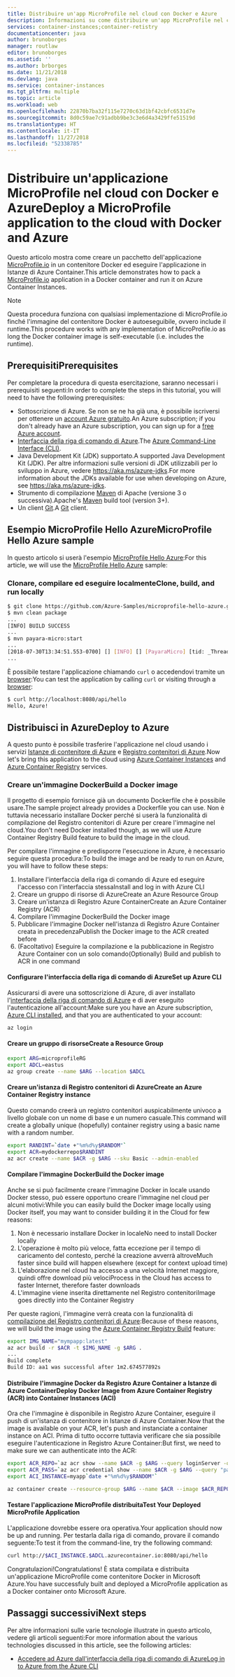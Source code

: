 ```yaml
---
title: Distribuire un'app MicroProfile nel cloud con Docker e Azure
description: Informazioni su come distribuire un'app MicroProfile nel cloud usando Docker e Istanze di Azure Container.
services: container-instances;container-retistry
documentationcenter: java
author: brunoborges
manager: routlaw
editor: brunoborges
ms.assetid: ''
ms.author: brborges
ms.date: 11/21/2018
ms.devlang: java
ms.service: container-instances
ms.tgt_pltfrm: multiple
ms.topic: article
ms.workload: web
ms.openlocfilehash: 22870b7ba32f115e7270c63d1bf42cbfc6531d7e
ms.sourcegitcommit: 8d0c59ae7c91adbb9be3c3e6d4a3429ffe51519d
ms.translationtype: HT
ms.contentlocale: it-IT
ms.lasthandoff: 11/27/2018
ms.locfileid: "52338785"
---
```

# <a name="deploy-a-microprofile-application-to-the-cloud-with-docker-and-azure"></a><span data-ttu-id="bde61-103">Distribuire un'applicazione MicroProfile nel cloud con Docker e Azure</span><span class="sxs-lookup"><span data-stu-id="bde61-103">Deploy a MicroProfile application to the cloud with Docker and Azure</span></span>

<span data-ttu-id="bde61-104">Questo articolo mostra come creare un pacchetto dell'applicazione [MicroProfile.io] in un contenitore Docker ed eseguire l'applicazione in Istanze di Azure Container.</span><span class="sxs-lookup"><span data-stu-id="bde61-104">This article demonstrates how to pack a [MicroProfile.io] application in a Docker container and run it on Azure Container Instances.</span></span>

> [!NOTE]
>
> <span data-ttu-id="bde61-105">Questa procedura funziona con qualsiasi implementazione di MicroProfile.io finché l'immagine del contenitore Docker è autoeseguibile, ovvero include il runtime.</span><span class="sxs-lookup"><span data-stu-id="bde61-105">This procedure works with any implementation of MicroProfile.io as long the Docker container image is self-executable (i.e. includes the runtime).</span></span>

## <a name="prerequisites"></a><span data-ttu-id="bde61-106">Prerequisiti</span><span class="sxs-lookup"><span data-stu-id="bde61-106">Prerequisites</span></span>

<span data-ttu-id="bde61-107">Per completare la procedura di questa esercitazione, saranno necessari i prerequisiti seguenti:</span><span class="sxs-lookup"><span data-stu-id="bde61-107">In order to complete the steps in this tutorial, you will need to have the following prerequisites:</span></span>

* <span data-ttu-id="bde61-108">Sottoscrizione di Azure. Se non se ne ha già una, è possibile iscriversi per ottenere un [account Azure gratuito].</span><span class="sxs-lookup"><span data-stu-id="bde61-108">An Azure subscription; if you don't already have an Azure subscription, you can sign up for a [free Azure account].</span></span>
* <span data-ttu-id="bde61-109">[Interfaccia della riga di comando di Azure].</span><span class="sxs-lookup"><span data-stu-id="bde61-109">The [Azure Command-Line Interface (CLI)].</span></span>
* <span data-ttu-id="bde61-110">Java Development Kit (JDK) supportato.</span><span class="sxs-lookup"><span data-stu-id="bde61-110">A supported Java Development Kit (JDK).</span></span> <span data-ttu-id="bde61-111">Per altre informazioni sulle versioni di JDK utilizzabili per lo sviluppo in Azure, vedere <https://aka.ms/azure-jdks>.</span><span class="sxs-lookup"><span data-stu-id="bde61-111">For more information about the JDKs available for use when developing on Azure, see <https://aka.ms/azure-jdks>.</span></span>
* <span data-ttu-id="bde61-112">Strumento di compilazione [Maven] di Apache (versione 3 o successiva).</span><span class="sxs-lookup"><span data-stu-id="bde61-112">Apache's [Maven] build tool (version 3+).</span></span>
* <span data-ttu-id="bde61-113">Un client [Git].</span><span class="sxs-lookup"><span data-stu-id="bde61-113">A [Git] client.</span></span>

## <a name="microprofile-hello-azure-sample"></a><span data-ttu-id="bde61-114">Esempio MicroProfile Hello Azure</span><span class="sxs-lookup"><span data-stu-id="bde61-114">MicroProfile Hello Azure sample</span></span>

<span data-ttu-id="bde61-115">In questo articolo si userà l'esempio [MicroProfile Hello Azure](https://github.com/azure-samples/microprofile-hello-azure):</span><span class="sxs-lookup"><span data-stu-id="bde61-115">For this article, we will use the [MicroProfile Hello Azure](https://github.com/azure-samples/microprofile-hello-azure) sample:</span></span>

### <a name="clone-build-and-run-locally"></a><span data-ttu-id="bde61-116">Clonare, compilare ed eseguire localmente</span><span class="sxs-lookup"><span data-stu-id="bde61-116">Clone, build, and run locally</span></span>

```bash
$ git clone https://github.com/Azure-Samples/microprofile-hello-azure.git
$ mvn clean package
...
[INFO] BUILD SUCCESS
...
$ mvn payara-micro:start
...
[2018-07-30T13:34:51.553-0700] [] [INFO] [] [PayaraMicro] [tid: _ThreadID=1 _ThreadName=main] [timeMillis: 1532982891553] [levelValue: 800] Payara Micro  5.182 #badassmicrofish (build 303) ready in 10,304 (ms)
...
```

<span data-ttu-id="bde61-117">È possibile testare l'applicazione chiamando `curl` o accedendovi tramite un [browser](http://localhost:8080/api/hello):</span><span class="sxs-lookup"><span data-stu-id="bde61-117">You can test the application by calling `curl` or visiting through a [browser](http://localhost:8080/api/hello):</span></span>

```bash
$ curl http://localhost:8080/api/hello
Hello, Azure!
```

## <a name="deploy-to-azure"></a><span data-ttu-id="bde61-118">Distribuisci in Azure</span><span class="sxs-lookup"><span data-stu-id="bde61-118">Deploy to Azure</span></span>

<span data-ttu-id="bde61-119">A questo punto è possibile trasferire l'applicazione nel cloud usando i servizi [Istanze di contenitore di Azure] e [Registro contenitori di Azure].</span><span class="sxs-lookup"><span data-stu-id="bde61-119">Now let's bring this application to the cloud using [Azure Container Instances] and [Azure Container Registry] services.</span></span>

### <a name="build-a-docker-image"></a><span data-ttu-id="bde61-120">Creare un'immagine Docker</span><span class="sxs-lookup"><span data-stu-id="bde61-120">Build a Docker image</span></span>

<span data-ttu-id="bde61-121">Il progetto di esempio fornisce già un documento Dockerfile che è possibile usare.</span><span class="sxs-lookup"><span data-stu-id="bde61-121">The sample project already provides a Dockerfile you can use.</span></span> <span data-ttu-id="bde61-122">Non è tuttavia necessario installare Docker perché si userà la funzionalità di compilazione del Registro contenitori di Azure per creare l'immagine nel cloud.</span><span class="sxs-lookup"><span data-stu-id="bde61-122">You don't need Docker installed though, as we will use Azure Container Registry Build feature to build the image in the cloud.</span></span>

<span data-ttu-id="bde61-123">Per compilare l'immagine e predisporre l'esecuzione in Azure, è necessario seguire questa procedura:</span><span class="sxs-lookup"><span data-stu-id="bde61-123">To build the image and be ready to run on Azure, you will have to follow these steps:</span></span>

1. <span data-ttu-id="bde61-124">Installare l'interfaccia della riga di comando di Azure ed eseguire l'accesso con l'interfaccia stessa</span><span class="sxs-lookup"><span data-stu-id="bde61-124">Install and log in with Azure CLI</span></span>
1. <span data-ttu-id="bde61-125">Creare un gruppo di risorse di Azure</span><span class="sxs-lookup"><span data-stu-id="bde61-125">Create an Azure Resource Group</span></span>
1. <span data-ttu-id="bde61-126">Creare un'istanza di Registro Azure Container</span><span class="sxs-lookup"><span data-stu-id="bde61-126">Create an Azure Container Registry (ACR)</span></span>
1. <span data-ttu-id="bde61-127">Compilare l'immagine Docker</span><span class="sxs-lookup"><span data-stu-id="bde61-127">Build the Docker image</span></span>
1. <span data-ttu-id="bde61-128">Pubblicare l'immagine Docker nell'istanza di Registro Azure Container creata in precedenza</span><span class="sxs-lookup"><span data-stu-id="bde61-128">Publish the Docker image to the ACR created before</span></span>
1. <span data-ttu-id="bde61-129">(Facoltativo) Eseguire la compilazione e la pubblicazione in Registro Azure Container con un solo comando</span><span class="sxs-lookup"><span data-stu-id="bde61-129">(Optionally) Build and publish to ACR in one command</span></span>


#### <a name="set-up-azure-cli"></a><span data-ttu-id="bde61-130">Configurare l'interfaccia della riga di comando di Azure</span><span class="sxs-lookup"><span data-stu-id="bde61-130">Set up Azure CLI</span></span>

<span data-ttu-id="bde61-131">Assicurarsi di avere una sottoscrizione di Azure, di aver installato l'[interfaccia della riga di comando di Azure](https://docs.microsoft.com/cli/azure/install-azure-cli?view=azure-cli-latest) e di aver eseguito l'autenticazione all'account:</span><span class="sxs-lookup"><span data-stu-id="bde61-131">Make sure you have an Azure subscription, [Azure CLI installed](https://docs.microsoft.com/cli/azure/install-azure-cli?view=azure-cli-latest), and that you are authenticated to your account:</span></span>

```bash
az login
```

#### <a name="create-a-resource-group"></a><span data-ttu-id="bde61-132">Creare un gruppo di risorse</span><span class="sxs-lookup"><span data-stu-id="bde61-132">Create a Resource Group</span></span>

```bash
export ARG=microprofileRG
export ADCL=eastus
az group create --name $ARG --location $ADCL
```

#### <a name="create-an-azure-container-registry-instance"></a><span data-ttu-id="bde61-133">Creare un'istanza di Registro contenitori di Azure</span><span class="sxs-lookup"><span data-stu-id="bde61-133">Create an Azure Container Registry instance</span></span>

<span data-ttu-id="bde61-134">Questo comando creerà un registro contenitori auspicabilmente univoco a livello globale con un nome di base e un numero casuale.</span><span class="sxs-lookup"><span data-stu-id="bde61-134">This command will create a globally unique (hopefully) container registry using a basic name with a random number.</span></span>

```bash
export RANDINT=`date +"%m%d%y$RANDOM"`
export ACR=mydockerrepo$RANDINT
az acr create --name $ACR -g $ARG --sku Basic --admin-enabled
```

#### <a name="build-the-docker-image"></a><span data-ttu-id="bde61-135">Compilare l'immagine Docker</span><span class="sxs-lookup"><span data-stu-id="bde61-135">Build the Docker image</span></span>

<span data-ttu-id="bde61-136">Anche se si può facilmente creare l'immagine Docker in locale usando Docker stesso, può essere opportuno creare l'immagine nel cloud per alcuni motivi:</span><span class="sxs-lookup"><span data-stu-id="bde61-136">While you can easily build the Docker image locally using Docker itself, you may want to consider building it in the Cloud for few reasons:</span></span>

1. <span data-ttu-id="bde61-137">Non è necessario installare Docker in locale</span><span class="sxs-lookup"><span data-stu-id="bde61-137">No need to install Docker locally</span></span>
1. <span data-ttu-id="bde61-138">L'operazione è molto più veloce, fatta eccezione per il tempo di caricamento del contesto, perché la creazione avverrà altrove</span><span class="sxs-lookup"><span data-stu-id="bde61-138">Much faster since build will happen elsewhere (except for context upload time)</span></span>
1. <span data-ttu-id="bde61-139">L'elaborazione nel cloud ha accesso a una velocità Internet maggiore, quindi offre download più veloci</span><span class="sxs-lookup"><span data-stu-id="bde61-139">Process in the Cloud has access to faster Internet, therefore faster downloads</span></span>
1. <span data-ttu-id="bde61-140">L'immagine viene inserita direttamente nel Registro contenitori</span><span class="sxs-lookup"><span data-stu-id="bde61-140">Image goes directly into the Container Registry</span></span>

<span data-ttu-id="bde61-141">Per queste ragioni, l'immagine verrà creata con la funzionalità di [compilazione del Registro contenitori di Azure]:</span><span class="sxs-lookup"><span data-stu-id="bde61-141">Because of these reasons, we will build the image using the [Azure Container Registry Build] feature:</span></span>

```bash
export IMG_NAME="mympapp:latest"
az acr build -r $ACR -t $IMG_NAME -g $ARG .
...
Build complete
Build ID: aa1 was successful after 1m2.674577892s
```

#### <a name="deploy-docker-image-from-azure-container-registry-acr-into-container-instances-aci"></a><span data-ttu-id="bde61-142">Distribuire l'immagine Docker da Registro Azure Container a Istanze di Azure Container</span><span class="sxs-lookup"><span data-stu-id="bde61-142">Deploy Docker Image from Azure Container Registry (ACR) into Container Instances (ACI)</span></span>

<span data-ttu-id="bde61-143">Ora che l'immagine è disponibile in Registro Azure Container, eseguire il push di un'istanza di contenitore in Istanze di Azure Container.</span><span class="sxs-lookup"><span data-stu-id="bde61-143">Now that the image is available on your ACR, let's push and instanciate a container instance on ACI.</span></span> <span data-ttu-id="bde61-144">Prima di tutto occorre tuttavia verificare che sia possibile eseguire l'autenticazione in Registro Azure Container:</span><span class="sxs-lookup"><span data-stu-id="bde61-144">But first, we need to make sure we can authenticate into the ACR:</span></span>

```bash
export ACR_REPO=`az acr show --name $ACR -g $ARG --query loginServer -o tsv`
export ACR_PASS=`az acr credential show --name $ACR -g $ARG --query "passwords[0].value" -o tsv`
export ACI_INSTANCE=myapp`date +"%m%d%y$RANDOM"`

az container create --resource-group $ARG --name $ACR --image $ACR_REPO/$IMG_NAME --cpu 1 --memory 1 --registry-login-server $ACR_REPO --registry-username $ACR --registry-password $ACR_PASS --dns-name-label $ACI_INSTANCE --ports 8080
```

#### <a name="test-your-deployed-microprofile-application"></a><span data-ttu-id="bde61-145">Testare l'applicazione MicroProfile distribuita</span><span class="sxs-lookup"><span data-stu-id="bde61-145">Test Your Deployed MicroProfile Application</span></span>

<span data-ttu-id="bde61-146">L'applicazione dovrebbe essere ora operativa.</span><span class="sxs-lookup"><span data-stu-id="bde61-146">Your application should now be up and running.</span></span> <span data-ttu-id="bde61-147">Per testarla dalla riga di comando, provare il comando seguente:</span><span class="sxs-lookup"><span data-stu-id="bde61-147">To test it from the command-line, try the following command:</span></span>

```bash
curl http://$ACI_INSTANCE.$ADCL.azurecontainer.io:8080/api/hello
````

<span data-ttu-id="bde61-148">Congratulazioni!</span><span class="sxs-lookup"><span data-stu-id="bde61-148">Congratulations!</span></span> <span data-ttu-id="bde61-149">È stata compilata e distribuita un'applicazione MicroProfile come contenitore Docker in Microsoft Azure.</span><span class="sxs-lookup"><span data-stu-id="bde61-149">You have successfuly built and deployed a MicroProfile application as a Docker container onto Microsoft Azure.</span></span>

## <a name="next-steps"></a><span data-ttu-id="bde61-150">Passaggi successivi</span><span class="sxs-lookup"><span data-stu-id="bde61-150">Next steps</span></span>

<span data-ttu-id="bde61-151">Per altre informazioni sulle varie tecnologie illustrate in questo articolo, vedere gli articoli seguenti:</span><span class="sxs-lookup"><span data-stu-id="bde61-151">For more information about the various technologies discussed in this article, see the following articles:</span></span>

* [<span data-ttu-id="bde61-152">Accedere ad Azure dall'interfaccia della riga di comando di Azure</span><span class="sxs-lookup"><span data-stu-id="bde61-152">Log in to Azure from the Azure CLI</span></span>](/azure/xplat-cli-connect)

<!-- URL List -->

[Compilazione del Registro contenitori di Azure]: https://docs.microsoft.com/azure/container-registry/container-registry-build-overview
[Azure Container Registry Build]: https://docs.microsoft.com/azure/container-registry/container-registry-build-overview
[MicroProfile.io]: https://microprofile.io
[Interfaccia della riga di comando di Azure]: /cli/azure/overview
[Azure Command-Line Interface (CLI)]: /cli/azure/overview
[Azure for Java Developers]: https://docs.microsoft.com/java/azure/
[Azure portal]: https://portal.azure.com/
[Account Azure gratuito]: https://azure.microsoft.com/pricing/free-trial/
[free Azure account]: https://azure.microsoft.com/pricing/free-trial/
[Git]: https://github.com/
[Maven]: http://maven.apache.org/
[Java Development Kit (JDK)]: https://aka.ms/azure-jdks
<!-- http://www.oracle.com/technetwork/java/javase/downloads/ -->
[Istanze di contenitore di Azure]: https://docs.microsoft.com/azure/container-instances/
[Azure Container Instances]: https://docs.microsoft.com/azure/container-instances/
[Registro contenitori di Azure]:  https://docs.microsoft.com/azure/container-registry
[Azure Container Registry]:  https://docs.microsoft.com/azure/container-registry